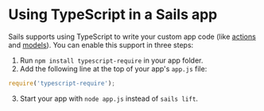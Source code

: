 # Using TypeScript in a Sails app

Sails supports using TypeScript to write your custom app code (like [actions](http://www.sailsjs.com/documentation/concepts/actions-and-controllers) and [models](http://www.sailsjs.com/documentation/concepts/core-concepts-table-of-contents/models-and-orm)).  You can enable this support in three steps:

1. Run `npm install typescript-require` in your app folder.
2. Add the following line at the top of your app's `app.js` file:
```javascript
require('typescript-require');
```
3. Start your app with `node app.js` instead of `sails lift`.

<docmeta name="displayName" value="Using TypeScript">
